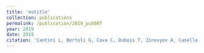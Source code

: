 ```yaml
---
title: 'notitle'
collection: publications
permalink: /publication/2019_pub087
year: 2019
date: 2019
citation: 'Cantini L, Bertoli G, Cava C, Dubois T, Zinovyev A, Caselle M, Castiglioni I, Barillot E, Martignetti L. Identification of microRNA clusters cooperatively acting on epithelial to mesenchymal transition in triple negative breast cancer. 2019. <i>Nucleic Acids Res.</i>. [Epub ahead of print]'
---
```

